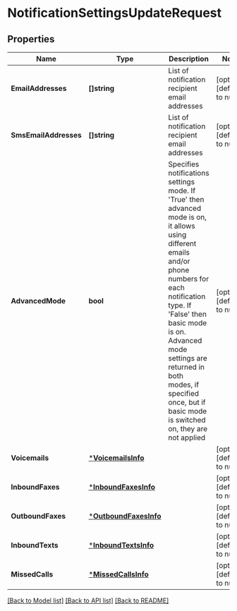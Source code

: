 # NotificationSettingsUpdateRequest

## Properties
Name | Type | Description | Notes
------------ | ------------- | ------------- | -------------
**EmailAddresses** | **[]string** | List of notification recipient email addresses | [optional] [default to null]
**SmsEmailAddresses** | **[]string** | List of notification recipient email addresses | [optional] [default to null]
**AdvancedMode** | **bool** | Specifies notifications settings mode. If &#39;True&#39; then advanced mode is on, it allows using different emails and/or phone numbers for each notification type. If &#39;False&#39; then basic mode is on. Advanced mode settings are returned in both modes, if specified once, but if basic mode is switched on, they are not applied | [optional] [default to null]
**Voicemails** | [***VoicemailsInfo**](VoicemailsInfo.md) |  | [optional] [default to null]
**InboundFaxes** | [***InboundFaxesInfo**](InboundFaxesInfo.md) |  | [optional] [default to null]
**OutboundFaxes** | [***OutboundFaxesInfo**](OutboundFaxesInfo.md) |  | [optional] [default to null]
**InboundTexts** | [***InboundTextsInfo**](InboundTextsInfo.md) |  | [optional] [default to null]
**MissedCalls** | [***MissedCallsInfo**](MissedCallsInfo.md) |  | [optional] [default to null]

[[Back to Model list]](../README.md#documentation-for-models) [[Back to API list]](../README.md#documentation-for-api-endpoints) [[Back to README]](../README.md)


